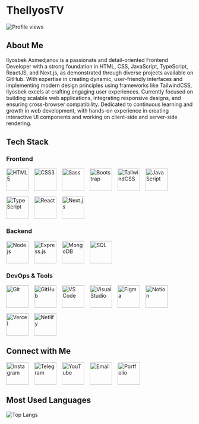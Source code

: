# TheIlyosTV

![Profile views](https://komarev.com/ghpvc/?username=TheIlyosTV&style=flat-square)

## About Me

Ilyosbek Axmedjanov is a passionate and detail-oriented Frontend Developer with a strong foundation in HTML, CSS, JavaScript, TypeScript, ReactJS, and Next.js, as demonstrated through diverse projects available on GitHub. With expertise in creating dynamic, user-friendly interfaces and implementing modern design principles using frameworks like TailwindCSS, Ilyosbek excels at crafting engaging user experiences. Currently focused on building scalable web applications, integrating responsive designs, and ensuring cross-browser compatibility. Dedicated to continuous learning and growth in web development, with hands-on experience in creating interactive UI components and working on client-side and server-side rendering.

## Tech Stack

### Frontend
<div style="display: flex; flex-wrap: wrap; gap: 15px; align-items: center;">
  <img src="https://cdn.jsdelivr.net/gh/devicons/devicon/icons/html5/html5-original.svg" alt="HTML5" width="60" height="60">
  <img src="https://cdn.jsdelivr.net/gh/devicons/devicon/icons/css3/css3-original.svg" alt="CSS3" width="60" height="60">
  <img src="https://cdn.jsdelivr.net/gh/devicons/devicon/icons/sass/sass-original.svg" alt="Sass" width="60" height="60">
  <img src="https://cdn.jsdelivr.net/gh/devicons/devicon/icons/bootstrap/bootstrap-original.svg" alt="Bootstrap" width="60" height="60">
  <img src="https://cdn.jsdelivr.net/gh/devicons/devicon/icons/tailwindcss/tailwindcss-plain.svg" alt="TailwindCSS" width="60" height="60">
  <img src="https://cdn.jsdelivr.net/gh/devicons/devicon/icons/javascript/javascript-original.svg" alt="JavaScript" width="60" height="60">
  <img src="https://cdn.jsdelivr.net/gh/devicons/devicon/icons/typescript/typescript-original.svg" alt="TypeScript" width="60" height="60">
  <img src="https://cdn.jsdelivr.net/gh/devicons/devicon/icons/react/react-original.svg" alt="React" width="60" height="60">
  <img src="https://cdn.jsdelivr.net/gh/devicons/devicon/icons/nextjs/nextjs-original.svg" alt="Next.js" width="60" height="60">
</div>

### Backend
<div style="display: flex; flex-wrap: wrap; gap: 15px; align-items: center;">
  <img src="https://cdn.jsdelivr.net/gh/devicons/devicon/icons/nodejs/nodejs-original.svg" alt="Node.js" width="60" height="60">
  <img src="https://cdn.jsdelivr.net/gh/devicons/devicon/icons/express/express-original.svg" alt="Express.js" width="60" height="60">
  <img src="https://cdn.jsdelivr.net/gh/devicons/devicon/icons/mongodb/mongodb-original.svg" alt="MongoDB" width="60" height="60">
  <img src="https://cdn.jsdelivr.net/gh/devicons/devicon/icons/mysql/mysql-original.svg" alt="SQL" width="60" height="60">
</div>

### DevOps & Tools
<div style="display: flex; flex-wrap: wrap; gap: 15px; align-items: center;">
  <img src="https://cdn.jsdelivr.net/gh/devicons/devicon/icons/git/git-original.svg" alt="Git" width="60" height="60">
  <img src="https://cdn.jsdelivr.net/gh/devicons/devicon/icons/github/github-original.svg" alt="GitHub" width="60" height="60">
  <img src="https://cdn.jsdelivr.net/gh/devicons/devicon/icons/vscode/vscode-original.svg" alt="VS Code" width="60" height="60">
  <img src="https://cdn.jsdelivr.net/gh/devicons/devicon/icons/visualstudio/visualstudio-plain.svg" alt="Visual Studio" width="60" height="60">
  <img src="https://cdn.jsdelivr.net/gh/devicons/devicon/icons/figma/figma-original.svg" alt="Figma" width="60" height="60">
  <img src="https://cdn.jsdelivr.net/gh/devicons/devicon/icons/notion/notion-original.svg" alt="Notion" width="60" height="60">
  <img src="https://cdn.jsdelivr.net/gh/devicons/devicon/icons/vercel/vercel-original.svg" alt="Vercel" width="60" height="60">
  <img src="https://cdn.jsdelivr.net/gh/devicons/devicon/icons/netlify/netlify-original.svg" alt="Netlify" width="60" height="60">
</div>

## Connect with Me

<div style="display: flex; flex-wrap: wrap; gap: 15px; align-items: center;">
  <a href="https://instagram.com/ilyosbek_axmedjanov">
    <img src="https://cdn.jsdelivr.net/gh/devicons/devicon/icons/instagram/instagram-original.svg" alt="Instagram" width="60" height="60">
  </a>
  <a href="https://t.me/black_haacker">
    <img src="https://cdn.jsdelivr.net/gh/devicons/devicon/icons/telegram/telegram-original.svg" alt="Telegram" width="60" height="60">
  </a>
  <a href="https://youtube.com/@ilyosbek_dev">
    <img src="https://cdn.jsdelivr.net/gh/devicons/devicon/icons/youtube/youtube-original.svg" alt="YouTube" width="60" height="60">
  </a>
  <a href="mailto:Ilyosbek.theilyostv@gmail.com">
    <img src="https://cdn.jsdelivr.net/gh/devicons/devicon/icons/google/google-original.svg" alt="Email" width="60" height="60">
  </a>
  <a href="https://portfolio-axmedjanov.vercel.app/">
    <img src="https://cdn.jsdelivr.net/gh/devicons/devicon/icons/chrome/chrome-original.svg" alt="Portfolio" width="60" height="60">
  </a>
</div>

## Most Used Languages

![Top Langs](https://github-readme-stats.vercel.app/api/top-langs/?username=TheIlyosTV&layout=compact&theme=radical)
